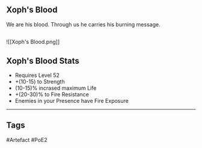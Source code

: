 ## Xoph's Blood
We are his blood.
Through us he carries his burning message.
##
![[Xoph's Blood.png]]
## Xoph's Blood Stats
- Requires Level 52
- +(10-15) to Strength
- (10-15)% incrased maximum Life
- +(20-30)% to Fire Resistance
- Enemies in your Presence have Fire Exposure


---
## Tags
#Artefact
#PoE2